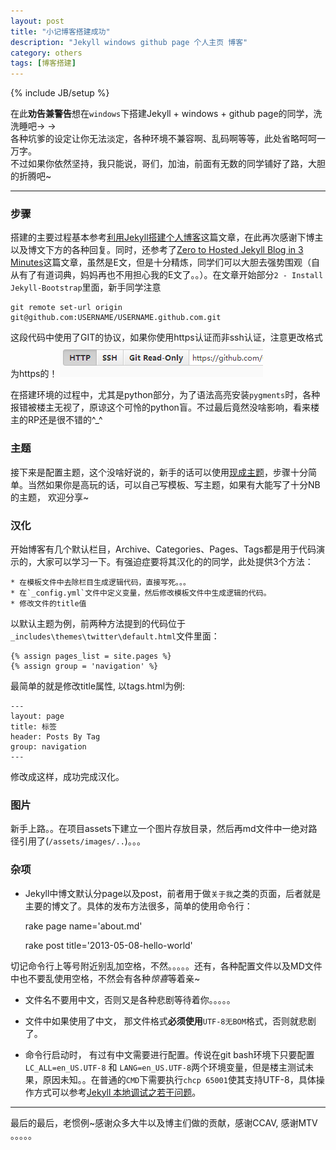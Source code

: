 ```yaml
---
layout: post
title: "小记博客搭建成功"
description: "Jekyll windows github page 个人主页 博客"
category: others
tags: [博客搭建]
---
```

{% include JB/setup %}

在此**劝告兼警告**想在`windows`下搭建Jekyll + windows + github page的同学，洗洗睡吧→ →  
各种坑爹的设定让你无法淡定，各种环境不兼容啊、乱码啊等等，此处省略呵呵一万字。  
不过如果你依然坚持，我只能说，哥们，加油，前面有无数的同学铺好了路，大胆的折腾吧~

***

### 步骤
搭建的主要过程基本参考[利用Jekyll搭建个人博客](http://www.mceiba.com/develop/jekyll-introduction.html)这篇文章，在此再次感谢下博主以及博文下方的各种回复。同时，还参考了[Zero to Hosted Jekyll Blog in 3 Minutes](http://jekyllbootstrap.com/)这篇文章，虽然是E文，但是十分精炼，同学们可以大胆去强势围观（自从有了有道词典，妈妈再也不用担心我的E文了。。）。在文章开始部分`2 - Install Jekyll-Bootstrap`里面，新手同学注意  

	git remote set-url origin git@github.com:USERNAME/USERNAME.github.com.git  
这段代码中使用了GIT的协议，如果你使用https认证而非ssh认证，注意更改格式为https的！
![git仓库地址切换](/assets/images/2013-05/github-link.png)

在搭建环境的过程中，尤其是python部分，为了语法高亮安装`pygments`时，各种报错被楼主无视了，原谅这个可怜的python盲。不过最后竟然没啥影响，看来楼主的RP还是很不错的^_^

### 主题
接下来是配置主题，这个没啥好说的，新手的话可以使用[现成主题](http://themes.jekyllbootstrap.com/)，步骤十分简单。当然如果你是高玩的话，可以自己写模板、写主题，如果有大能写了十分NB的主题， 欢迎分享~

### 汉化
开始博客有几个默认栏目，Archive、Categories、Pages、Tags都是用于代码演示的，大家可以学习一下。有强迫症要将其汉化的的同学，此处提供3个方法：  

	* 在模板文件中去除栏目生成逻辑代码，直接写死。。。
	* 在`_config.yml`文件中定义变量，然后修改模板文件中生成逻辑的代码。
	* 修改文件的title值

以默认主题为例，前两种方法提到的代码位于`_includes\themes\twitter\default.html`文件里面：  
  
	{% assign pages_list = site.pages %}
    {% assign group = 'navigation' %}
最简单的就是修改title属性, 以tags.html为例:  

	---
	layout: page
	title: 标签
	header: Posts By Tag
	group: navigation
	---
修改成这样，成功完成汉化。

### 图片

新手上路。。在项目assets下建立一个图片存放目录，然后再md文件中一绝对路径引用了(`/assets/images/..`)。。。


### 杂项
  * Jekyll中博文默认分page以及post，前者用于做`关于我`之类的页面，后者就是主要的博文了。具体的发布方法很多，简单的使用命令行：  
	
	rake page name='about.md'  

	rake post title='2013-05-08-hello-world'  

  切记命令行上等号附近别乱加空格，不然。。。。。还有，各种配置文件以及MD文件中也不要乱使用空格，不然会有各种*惊喜*等着亲~

  * 文件名不要用中文，否则又是各种悲剧等待着你。。。。。

  * 文件中如果使用了中文， 那文件格式**必须使用**`UTF-8无BOM`格式，否则就悲剧了。

  * 命令行启动时， 有过有中文需要进行配置。传说在git bash环境下只要配置`LC_ALL=en_US.UTF-8` 和 `LANG=en_US.UTF-8`两个环境变量，但是楼主测试未果，原因未知。。在普通的`CMD`下需要执行`chcp 65001`使其支持UTF-8，具体操作方式可以参考[Jekyll 本地调试之若干问题](http://chxt6896.github.io/blog/2012/02/13/blog-jekyll-native.html)。

***
最后的最后，老惯例~感谢众多大牛以及博主们做的贡献，感谢CCAV, 感谢MTV 。。。。。
